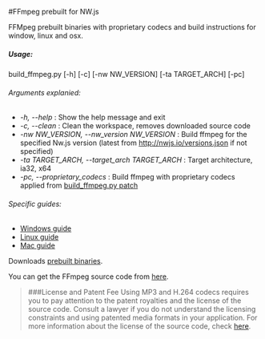 #FFmpeg prebuilt for NW.js

FFMpeg prebuilt binaries with proprietary codecs and build instructions for window, linux and osx.

##### Usage:

build_ffmpeg.py [-h] [-c] [-nw NW_VERSION] [-ta TARGET_ARCH] [-pc]
###### Arguments explanied:
-  *-h, --help* : Show the help message and exit
-  *-c, --clean* : Clean the workspace, removes downloaded source code
-  *-nw NW_VERSION, --nw_version NW_VERSION* : Build ffmpeg for the specified Nw.js version (latest from http://nwjs.io/versions.json if not specified)
-  *-ta TARGET_ARCH, --target_arch TARGET_ARCH* : Target architecture, ia32, x64
-  *-pc, --proprietary_codecs* : Build ffmpeg with proprietary codecs applied from  [build_ffmpeg.py patch](https://github.com/vzamanillo/nwjs-ffmpeg-prebuilt/blob/master/patch/build_ffmpeg_proprietary_codecs.patch#L17)

###### Specific guides:  

- [Windows guide](guides/build_windows.md)
- [Linux guide](guides/build_linux.md)
- [Mac guide](guides/build_mac.md)


Downloads [prebuilt binaries](https://github.com/vzamanillo/nwjs-ffmpeg-prebuilt/releases).

You can get the FFmpeg source code from [here](https://chromium.googlesource.com/chromium/third_party/ffmpeg).

>###License and Patent Fee
> Using MP3 and H.264 codecs requires you to pay attention to the patent royalties and the license of the source code. Consult a lawyer if you do not understand the licensing constraints and using patented media formats in your application. For more information about the license of the source code, check [here](https://chromium.googlesource.com/chromium/third_party/ffmpeg.git/+/master/CREDITS.chromium).
